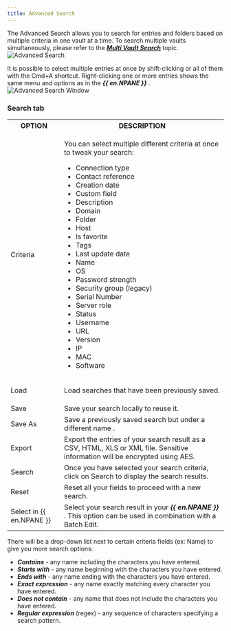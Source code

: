 ```yaml
---
title: Advanced Search
---
```

The Advanced Search allows you to search for entries and folders based on multiple criteria in one vault at a time. To search multiple vaults simultaneously, please refer to the [***Multi Vault Search***](/rdm/mac/commands/view/multi-vault-search/) topic.  
![Advanced Search](/img/en/rdm/mac/RDMMac0027.png) 

It is possible to select multiple entries at once by shift-clicking or all of them with the Cmd+A shortcut. Right-clicking one or more entries shows the same menu and options as in the ***{{ en.NPANE }}*** .  
![Advanced Search Window](/img/en/rdm/mac/clip10358.png) 

### Search tab 

<table>
	<tr>
		<th>
OPTION 
		</th>
		<th>
DESCRIPTION 
		</th>
	</tr>
	<tr>
		<td>
Criteria 
		</td>
		<td>

You can select multiple different criteria at once to tweak your search:  

* Connection type 
* Contact reference 
* Creation date 
* Custom field 
* Description 
* Domain 
* Folder 
* Host 
* Is favorite 
* Tags 
* Last update date 
* Name 
* OS 
* Password strength 
* Security group (legacy) 
* Serial Number 
* Server role 
* Status 
* Username 
* URL 
* Version 
* IP 
* MAC 
* Software 
		</td>
	</tr>
	<tr>
		<td>
Load 
		</td>
		<td>
Load searches that have been previously saved. 
		</td>
	</tr>
	<tr>
		<td>
Save 
		</td>
		<td>
Save your search locally to reuse it. 
		</td>
	</tr>
	<tr>
		<td>
Save As 
		</td>
		<td>
Save a previously saved search but under a different name . 
		</td>
	</tr>
	<tr>
		<td>
Export 
		</td>
		<td>
Export the entries of your search result as a CSV, HTML, XLS or XML file. Sensitive information will be encrypted using AES. 
		</td>
	</tr>
	<tr>
		<td>
Search 
		</td>
		<td>
Once you have selected your search criteria, click on Search to display the search results. 
		</td>
	</tr>
	<tr>
		<td>
Reset 
		</td>
		<td>
Reset all your fields to proceed with a new search. 
		</td>
	</tr>
	<tr>
		<td>
Select in {{ en.NPANE }} 
		</td>
		<td>
Select your search result in your ***{{ en.NPANE }}*** . This option can be used in combination with a Batch Edit. 
		</td>
	</tr>
</table>

There will be a drop-down list next to certain criteria fields (ex: Name) to give you more search options:  

* ***Contains*** - any name including the characters you have entered. 
* ***Starts with*** - any name beginning with the characters you have entered. 
* ***Ends with*** - any name ending with the characters you have entered. 
* ***Exact expression*** - any name exactly matching every character you have entered. 
* ***Does not contain*** - any name that does not include the characters you have entered. 
* ***Regular expression*** (regex) - any sequence of characters specifying a search pattern. 

